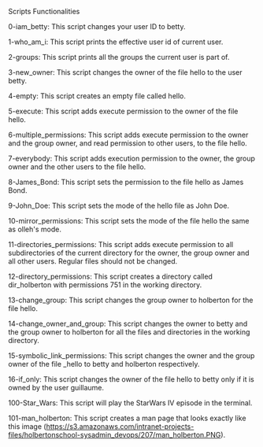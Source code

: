 Scripts Functionalities

0-iam_betty: This script changes your user ID to betty.

1-who_am_i: This script prints the effective user id of current user.

2-groups: This script prints all the groups the current user is part of.

3-new_owner: This script changes the owner of the file hello to the user betty.

4-empty: This script creates an empty file called hello.

5-execute: This script adds execute permission to the owner of the file hello.

6-multiple_permissions: This script adds execute permission to the owner and the group owner, and read permission to other users, to the file hello.

7-everybody: This script adds execution permission to the owner, the group owner and the other users to the file hello.

8-James_Bond: This script sets the permission to the file hello as James Bond.

9-John_Doe: This script sets the mode of the hello file as John Doe.

10-mirror_permissions: This script sets the mode of the file hello the same as olleh's mode.

11-directories_permissions: This script adds execute permission to all subdirectories of the current directory for the owner, the group owner and all other users. 
Regular files should not be changed.

12-directory_permissions: This script creates a directory called dir_holberton with permissions 751 in the working directory.

13-change_group: This script changes the group owner to holberton for the file hello.

14-change_owner_and_group: This script changes the owner to betty and the group owner to holberton for all the files and directories in the working directory.

15-symbolic_link_permissions: This script changes the owner and the group owner of the file _hello to betty and holberton respectively.

16-if_only: This script changes the owner of the file hello to betty only if it is owned by the user guillaume.

100-Star_Wars: This script will play the StarWars IV episode in the terminal.

101-man_holberton: This script creates a man page that looks exactly like this image (https://s3.amazonaws.com/intranet-projects-files/holbertonschool-sysadmin_devops/207/man_holberton.PNG).
